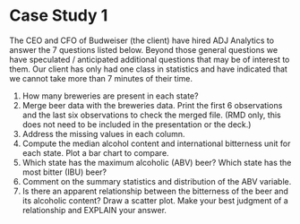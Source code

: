 # Case Study 1
The CEO and CFO of Budweiser (the client) have hired ADJ Analytics to answer the 7 questions listed below. Beyond those general questions we have 
speculated / anticipated additional questions that may be of interest to them. Our client has only had one class in statistics and have indicated that 
we cannot take more than 7 minutes of their time. 

1.   How many breweries are present in each state?
2.   Merge beer data with the breweries data. Print the first 6 observations and the last six observations to check the merged file. (RMD only, this does        not need to be included in the presentation or the deck.)
3.   Address the missing values in each column.
4.   Compute the median alcohol content and international bitterness unit for each state. Plot a bar chart to compare.
5.   Which state has the maximum alcoholic (ABV) beer? Which state has the most bitter (IBU) beer?
6.   Comment on the summary statistics and distribution of the ABV variable.
7.   Is there an apparent relationship between the bitterness of the beer and its alcoholic content? Draw a scatter plot. Make your best judgment of a          relationship and EXPLAIN your answer. 
